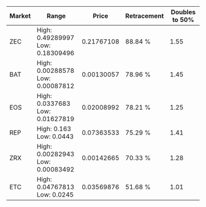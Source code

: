 | Market | Range | Price| Retracement | Doubles to 50% |
| --- | --- | --- | --- | --- |
| ZEC | High: 0.49289997<br />Low: 0.18309496 | 0.21767108 | 88.84 % | 1.55 |
| BAT | High: 0.00288578<br />Low: 0.00087812 | 0.00130057 | 78.96 % | 1.45 |
| EOS | High: 0.0337683<br />Low: 0.01627819 | 0.02008992 | 78.21 % | 1.25 |
| REP | High: 0.163<br />Low: 0.0443 | 0.07363533 | 75.29 % | 1.41 |
| ZRX | High: 0.00282943<br />Low: 0.00083492 | 0.00142665 | 70.33 % | 1.28 |
| ETC | High: 0.04767813<br />Low: 0.0245 | 0.03569876 | 51.68 % | 1.01 |
